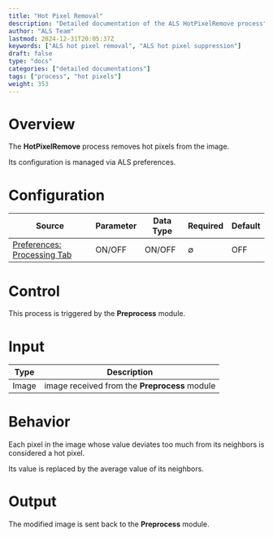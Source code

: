 ```yaml
---
title: "Hot Pixel Removal"
description: "Detailed documentation of the ALS HotPixelRemove process"
author: "ALS Team"
lastmod: 2024-12-31T20:05:37Z
keywords: ["ALS hot pixel removal", "ALS hot pixel suppression"]
draft: false
type: "docs"
categories: ["detailed documentations"]
tags: ["process", "hot pixels"]
weight: 353
---
```


# Overview

The **HotPixelRemove** process removes hot pixels from the image.

Its configuration is managed via ALS preferences.

# Configuration

| Source                             | Parameter | Data Type | Required | Default   |
|------------------------------------|-----------|-----------|---------|-----------|
| [Preferences: Processing Tab](../../../userguide/preferences/processing/#hot-remove) | ON/OFF    | ON/OFF    | ∅         | OFF       |

# Control

This process is triggered by the **Preprocess** module.

# Input

| Type  | Description                                  |
|-------|----------------------------------------------|
| Image | image received from the **Preprocess** module |

# Behavior

Each pixel in the image whose value deviates too much from its neighbors is considered a hot pixel.

Its value is replaced by the average value of its neighbors.

# Output

The modified image is sent back to the **Preprocess** module.